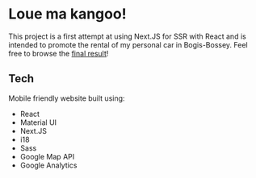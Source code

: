 # Loue ma kangoo!

This project is a first attempt at using Next.JS for SSR with React and is intended to promote the rental of my personal car in Bogis-Bossey.
Feel free to browse the [final result](https://thekecha.com/louemakangoo)!

## Tech

Mobile friendly website built using:

-   React
-   Material UI
-   Next.JS
-   i18
-   Sass
-   Google Map API
-   Google Analytics
